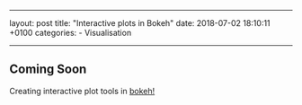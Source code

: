 
---

layout: post
title:  "Interactive plots in Bokeh"
date:   2018-07-02 18:10:11 +0100
categories: 
	- Visualisation

---

## Coming Soon 

Creating interactive plot tools in [bokeh!](https://bokeh.pydata.org/en/latest/docs/gallery.html) 

